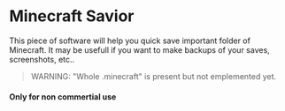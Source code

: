 # Minecraft Savior
This piece of software will help you quick save important folder of Minecraft.
It may be usefull if you want to make backups of your saves, screenshots, etc..


> WARNING: "Whole .minecraft" is present but not emplemented yet.

#### Only for non commertial use
